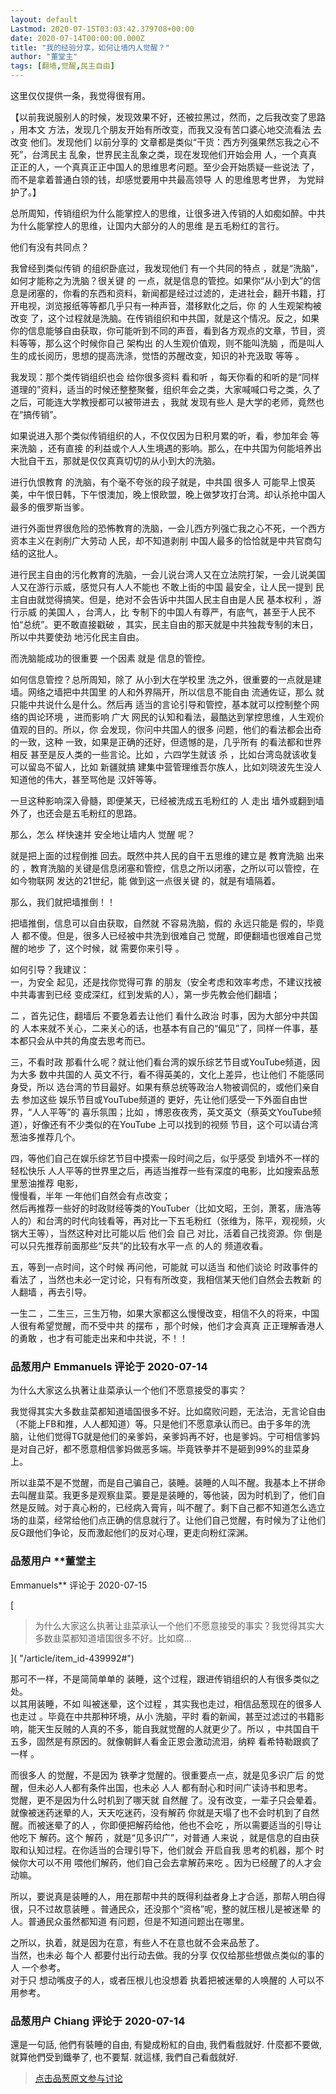```yaml
---
layout: default
Lastmod: 2020-07-15T03:03:42.379708+00:00
date: 2020-07-14T00:00:00.000Z
title: "我的经验分享，如何让墙内人觉醒？"
author: "董堂主"
tags: [翻墙,觉醒,民主自由]
---
```


这里仅仅提供一条，我觉得很有用。  
  
【以前我说服别人的时候，发现效果不好，还被拉黑过，然而，之后我改变了思路 ，用本文 方法，发现几个朋友开始有所改变，而我又没有苦口婆心地交流看法 去改变 他们。发现他们 以前分享的 文章都是类似“干货：西方列强果然忘我之心不死”，台湾民主 乱象，世界民主乱象之类，现在发现他们开始会用 人，一个真真正正的人，一个真真正正中国人的思维思考问题。至少会开始质疑一些说法 了，而不是拿着普通白领的钱，却感觉要用中共最高领导 人 的思维思考世界， 为党辩护了。】  
  
总所周知，传销组织为什么能掌控人的思维，让很多进入传销的人如痴如醉。中共为什么能掌控人的思维，让国内大部分的人的思维 是五毛粉红的言行。  
  
他们有没有共同点？  
  
我曾经到类似传销 的组织卧底过，我发现他们 有一个共同的特点 ，就是“洗脑”，如何才能称之为洗脑？很关键 的 一点，就是信息的管控。如果你“从小到大”的信息是闭塞的，你看的东西和资料，新闻都是经过过滤的，走进社会，翻开书籍，打开电视，浏览报纸等等都几乎只有一种声音，潜移默化之后，你 的 人生观架构被改变 了，这个过程就是洗脑。在传销组织和中共国，就是这个情况。反之，如果你的信息能够自由获取，你可能听到不同的声音，看到各方观点的文章，节目，资料等等，那么这个时候你自己 架构出 的人生观价值观，则不能叫洗脑 ，而是叫人生的成长阅历，思想的提高洗涤，觉悟的苏醒改变，知识的补充汲取 等等 。  
  
我发现：那个类传销组织也会 给你很多资料 看和听 ，每天你看的和听的是“同样道理的”资料，适当的时候还整整聚餐，组织年会之类，大家喊喊口号之类，久了之后，可能连大学教授都可以被带进去 ，我就 发现有些人 是大学的老师，竟然也在“搞传销”。  
  
如果说进入那个类似传销组织的人，不仅仅因为日积月累的听，看，参加年会 等来洗脑 ，还有直接 的利益或个人人生境遇的影响。那么，在中共国为何能培养出大批自干五，那就是仅仅真真切切的从小到大的洗脑。  
  
进行仇恨教育 的洗脑，有个毫不夸张的段子就是，中共国 很多人 可能早上恨英美，中午恨日韩，下午恨澳加，晚上恨欧盟，晚上做梦攻打台湾。却认杀抢中国人最多的俄罗斯当爹。  
  
进行外面世界很危险的恐怖教育的洗脑，一会儿西方列强亡我之心不死，一个西方资本主义在剥削广大劳动 人民，却不知道剥削 中国人最多的恰恰就是中共官商勾结的这批人。  
  
进行民主自由的污化教育的洗脑，一会儿说台湾人又在立法院打架，一会儿说美国人又在游行示威，感觉只有人人不能也 不敢上街的中国 最安全，让人民一提到 民主自由就觉得搞笑。但是，绝对不会告诉中共国人民主自由是人民 基本权利 ，游行示威 的美国人 ，台湾人，比 专制下的中国人有尊严，有底气，甚至于人民不怕“总统”。更不敢直接戳破 ，其实，民主自由的那天就是中共独裁专制的末日，所以中共要使劲 地污化民主自由。  
  
  
而洗脑能成功的很重要 一个因素 就是 信息的管控。  
  
如何信息管控？总所周知，除了 从小到大在学校里 洗之外，很重要的一点就是建墙。网络之墙把中共国里 的人和外界隔开，所以信息不能自由 流通佐证，那么 就只能中共说什么是什么。然后再 适当的言论引导和管控，基本就可以控制整个网络的舆论环境 ，进而影响 广大 网民的认知和看法，最酷达到掌控思维，人生观价值观的目的。所以，你 会发现，你问中共国人的很多 问题，他们的看法都会出奇的一致，这种 一致，如果是正确的还好，但遗憾的是，几乎所有 的看法都和世界相反 甚至是反人类的一些言论。比如 ，六四学生就该 杀 ，比如台湾岛就该收复可以留岛不留人，比如 新疆就搞 建集中营管理维吾尔族人，比如刘晓波先生没人知道他的伟大，甚至骂他是 汉奸等等。  
  
一旦这种影响深入骨髓，即便某天，已经被洗成五毛粉红的 人 走出 墙外或翻到墙外了，也还会是五毛粉红的思路。  
  
那么，怎么 样快速并 安全地让墙内人 觉醒 呢？  
  
就是把上面的过程倒推 回去。既然中共人民的自干五思维的建立是 教育洗脑 出来 的 ，教育洗脑的关键是信息闭塞和管控，信息之所以闭塞，之所以可以管控，在如今物联网 发达的21世纪，能 做到这一点很关键 的，就是有墙隔着。  
  
那么，我们就把墙推倒！！  
  
把墙推倒，信息可以自由获取，自然就 不容易洗脑，假的 永远只能是 假的，毕竟人 都不傻。但是，很多人已经被中共洗到很难自己 觉醒，即便翻墙也很难自己觉醒的地步 了，这个时候，就 需要你来引导 。  
  
如何引导？我建议：  
一，为安全 起见，还是找你觉得可靠 的朋友（安全考虑和效率考虑，不建议找被中共毒害到已经 变成深红，红到发紫的人），第一步先教会他们翻墙；  
  
二 ，首先记住，翻墙后 不要急着去让他们 看什么政治 时事，因为大部分中共国的 人本来就不关心，二来关心的话，也基本有自己的“偏见”了，同样一件事，基本都只会从中共的角度去思考而已。  
  
三，不看时政 那看什么呢？就让他们看台湾的娱乐综艺节目或YouTube频道，因为大多 数中共国的人 英文不行，看不得英美的，文化上差异，也让他们 不能感同身受，所以 选台湾的节目最好。如果有蔡总统等政治人物被调侃的，或他们亲自去 参加这些 娱乐节目或YouTube频道的 更好，先让他们感受一下外面自由世界，“人人平等”的 喜乐氛围；比如 ，博恩夜夜秀，英文英文（蔡英文YouTube频道），好像还有不少类似的在YouTube 上可以找到的视频 节目，这个可以请台湾葱油多推荐几个。  
  
四，等他们自己在娱乐综艺节目中摸索一段时间之后，似乎感受 到墙外不一样的 轻松快乐 人人平等的世界里之后，再适当推荐一些有深度的电影，比如搜索品葱里葱油推荐 电影，  
慢慢看，半年 一年他们自然会有点改变；  
然后再推荐一些好的时政财经等类的YouTuber（比如文昭，王剑，萧茗，唐浩等人的）和台湾的时代向钱看等，再对比一下五毛粉红（张维为，陈平，观视频，火锅大王等），当然这种对比可能以后 他们会 自己 对比，活着自己找资源。你 倒是可以只先推荐前面那些“反共”的比较有水平一点 的人的 频道收看。  
  
五，等到一点时间，这个时候 再问他，可能就 可以适当 和他们谈论 时政事件的看法了 ，当然也未必一定讨论，只有有所改变，我相信某天他们自然会去教新 的人翻墙 ，再去引导。  
  
一生二 ，二生三，三生万物，如果大家都这么慢慢改变，相信不久的将来，中国 人很有希望觉醒，而不受中共 的摆布 ，那个时候，他们才会真真 正正理解香港人 的勇敢 ，也才有可能走出来和中共说，不！！

            
### 品葱用户 **Emmanuels** 评论于 2020-07-14
        
为什么大家这么执著让韭菜承认一个他们不愿意接受的事实？  
  
我觉得其实大多数韭菜都知道墙国很多不好。比如腐败问题，无法治，无言论自由（不能上FB和推，人人都知道）等。只是他们不愿意承认而已。由于多年的洗脑，让他们觉得TG就是他们的亲爹妈，亲爹妈再不好，也是爹妈。宁可相信爹妈是对自己好，都不愿意相信爹妈做恶多端。毕竟铁拳并不是砸到99%的韭菜身上。  
  
所以韭菜不是不觉醒，而是自己骗自己，装睡。装睡的人叫不醒。我基本上不拼命去叫醒韭菜。我更多是观察韭菜。要是是装睡的，等他装，因为时机到了，他们自然是反贼。对于真心粉的，已经病入膏肓，叫不醒了。剩下自己都不知道怎么选立场的韭菜，经常给他们点正确的信息就行了。让他们自己觉醒，有时候为了让他们反G跟他们争论，反而激起他们的反对心理，更走向粉红深渊。
        


            
### 品葱用户 **董堂主 
Emmanuels** 评论于 2020-07-15
        
[

> 为什么大家这么执著让韭菜承认一个他们不愿意接受的事实？我觉得其实大多数韭菜都知道墙国很多不好。比如腐...

]( "/article/item_id-439992#")  
  
那可不一样，不是简简单单的 装睡，这个过程，跟进传销组织的人有很多类似之处。  
以其用装睡，不如 叫被迷晕，这个过程 ，其实我也走过，相信品葱现在的很多人也走过 。毕竟在中共那种环境，从小 洗脑，平时 看的新闻，甚至过滤过的书籍影响，能天生反贼的人真的不多，能自我就觉醒的人就更少了。所以 ，中共国自干五多，固然是有原因的。就像朝鲜人看金正恩会激动流泪，纳粹 看希特勒跟疯了一样 。  
  
而很多人 的觉醒，不是因为 铁拳才觉醒的。很重要点一点，就是见多识广后 的觉醒，但未必人人都有条件出国，也未必 人人 都有耐心和时间广读诗书和思考。  
觉醒，更不是因为什么时机到了哪天就 自然醒 了。没有改变，一辈子只会晕着。就像被迷药迷晕的人，天天吃迷药，没有解药 你就是天塌了也不会时机到了自然醒。而被迷晕了的人 ，你即便把解药给他，他也不会吃 ，所以需要适当的引导让他吃下 解药。这个 解药 ，就是“见多识广”，对普通 人来说 ，就是信息的自由获取和认知过程。在你适当的合理引导下，他们就会 开启自我 思考的机器，那个 时候你大可以不用 喂他们解药，他们自己会去拿解药来吃 。因为已经醒了的人才会动嘛。  
  
所以，要说真是装睡的人，用在那帮中共的既得利益者身上才合适，那帮人明白得很，只不过故意装睡 。普通民众，还没那个“资格”呢，整的就压根儿是被迷晕 的人。普通民众虽然都知道 有问题，但是不知道问题出在哪里。  
  
之所以，执着，就是因为在意，有些人不在意也就不会来品葱了。  
当然，也未必 每个人 都要付出行动去做。我的分享 仅仅给那些想做点类似的事的人 一个参考。  
对于只 想动嘴皮子的人，或者压根儿也没想着 执着把被迷晕的人唤醒的 人可以不用参考。
        


            
### 品葱用户 **Chiang** 评论于 2020-07-14
        
還是一句話, 他們有裝睡的自由, 有變成粉紅的自由, 我們看戲就好. 什麼都不要做, 就算他們受到鐵拳了, 也不要幫. 就這樣, 我們自己看戲就好.
        






> [点击品葱原文参与讨论](https://pincong.rocks/article/21622)


